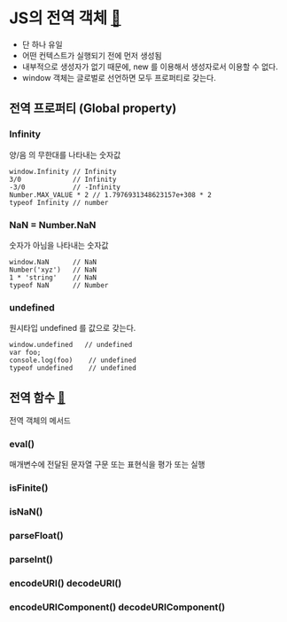 # JS의 전역 객체 [:link:](https://poiemaweb.com/js-global-object)
- 단 하나 유일
- 어떤 컨텍스트가 실행되기 전에 먼저 생성됨
- 내부적으로 생성자가 없기 때문에, new 를 이용해서 생성자로서 이용할 수 없다.
- window 객체는 글로벌로 선언하면 모두 프로퍼티로 갖는다.

## 전역 프로퍼티 (Global property)
### Infinity
양/음 의 무한대를 나타내는 숫자값

```text
window.Infinity // Infinity
3/0             // Infinity   
-3/0            // -Infinity
Number.MAX_VALUE * 2 // 1.7976931348623157e+308 * 2
typeof Infinity // number      
```

### NaN = Number.NaN
숫자가 아님을 나타내는 숫자값

```text
window.NaN      // NaN
Number('xyz')   // NaN
1 * 'string'    // NaN
typeof NaN      // Number
```

### undefined
원시타입 undefined 를 값으로 갖는다.
```text
window.undefined   // undefined
var foo;
console.log(foo)    // undefined
typeof undefined    // undefined
```

## 전역 함수 [:link:](./문법%20사전)
전역 객체의 메서드

### eval()
매개변수에 전달된 문자열 구문 또는 표현식을 평가 또는 실행

### isFinite()

### isNaN()

### parseFloat()

### parseInt()

### encodeURI() decodeURI()

### encodeURIComponent() decodeURIComponent()


